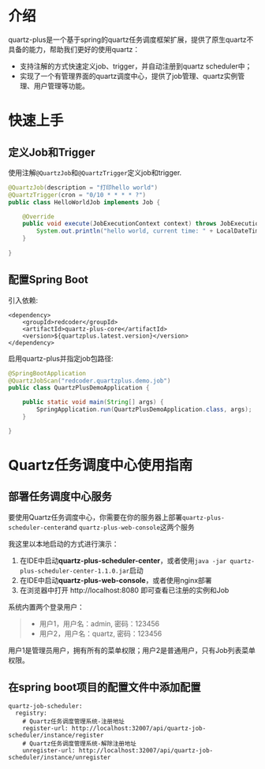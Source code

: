 # 介绍

quartz-plus是一个基于spring的quartz任务调度框架扩展，提供了原生quartz不具备的能力，帮助我们更好的使用quartz：

- 支持注解的方式快速定义job、trigger，并自动注册到quartz scheduler中；
- 实现了一个有管理界面的quartz调度中心，提供了job管理、quartz实例管理、用户管理等功能。

# 快速上手

## 定义Job和Trigger

使用注解`@QuartzJob`和`@QuartzTrigger`定义job和trigger.

```java
@QuartzJob(description = "打印hello world")
@QuartzTrigger(cron = "0/10 * * * * ?")
public class HelloWorldJob implements Job {

    @Override
    public void execute(JobExecutionContext context) throws JobExecutionException {
        System.out.println("hello world, current time: " + LocalDateTime.now().format(DateTimeFormatter.ISO_LOCAL_DATE_TIME));
    }
    
}
```

## 配置Spring Boot

引入依赖:
```pom
<dependency>
    <groupId>redcoder</groupId>
    <artifactId>quartz-plus-core</artifactId>
    <version>${quartzplus.latest.version}</version>
</dependency>
```

启用quartz-plus并指定job包路径:
```java
@SpringBootApplication
@QuartzJobScan("redcoder.quartzplus.demo.job")
public class QuartzPlusDemoApplication {

    public static void main(String[] args) {
        SpringApplication.run(QuartzPlusDemoApplication.class, args);
    }

}
```

# Quartz任务调度中心使用指南

## 部署任务调度中心服务

要使用Quartz任务调度中心，你需要在你的服务器上部署`quartz-plus-scheduler-center`and `quartz-plus-web-console`这两个服务

我这里以本地启动的方式进行演示：

1. 在IDE中启动**quartz-plus-scheduler-center**，或者使用`java -jar quartz-plus-scheduler-center-1.1.0.jar`启动
2. 在IDE中启动**quartz-plus-web-console**，或者使用nginx部署
3. 在浏览器中打开 http://localhost:8080 即可查看已注册的实例和Job

系统内置两个登录用户：

> - 用户1，用户名：admin, 密码：123456
> - 用户2，用户名：quartz, 密码：123456

用户1是管理员用户，拥有所有的菜单权限；用户2是普通用户，只有Job列表菜单权限。

## 在spring boot项目的配置文件中添加配置

```
quartz-job-scheduler:
  registry:
    # Quartz任务调度管理系统-注册地址
    register-url: http://localhost:32007/api/quartz-job-scheduler/instance/register
    # Quartz任务调度管理系统-解除注册地址
    unregister-url: http://localhost:32007/api/quartz-job-scheduler/instance/unregister
```
